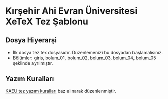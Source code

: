 # Kırşehir Ahi Evran Üniversitesi XeTeX Tez Şablonu

## Dosya Hiyerarşi
- İlk dosya tez.tex dosyasıdır. Düzenlemenizi bu dosyadan başlamalısınız.
- Bölümler: giris, bolum_01, bolum_02, bolum_03, bolum_04, bolum_05 şeklinde ayrılmıştır.

## Yazım Kuralları
[KAEU tez yazım kuralları](https://dosyayukleme.ahievran.edu.tr/dosyalar/Kirsehir_Ahi_Evran_universitesi_Tez_Yazim_Kilavuzu_sonn.pdf) baz alınarak düzenlenmiştir.